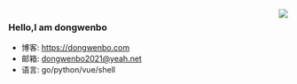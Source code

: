 <img align="right" src="https://github-readme-stats.vercel.app/api?username=langhuadb&show_icons=true&icon_color=CE1D2D&text_color=718096&bg_color=ffffff&hide_title=true" />

### Hello,I am dongwenbo 

- 博客: https://dongwenbo.com
- 邮箱: dongwenbo2021@yeah.net
- 语言: go/python/vue/shell

